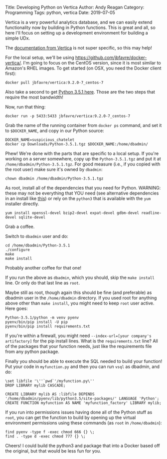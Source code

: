 Title: Developing Python on Vertica
Author: Andy Reagan
Category: Programming
Tags: python, vertica
Date: 2019-07-05

Vertica is a very powerful analytics database,
and we can easily extend functionality now by building in Python functions.
This is great and all,
so here I'll focus on setting up a development environment for building a simple UDx.

The [documentation from Vertica](https://www.vertica.com/docs/9.2.x/HTML/Content/Authoring/ExtendingVertica/UDx/DevEnvironment.htm) is not super specific, so this may help!

For the local setup, we'll be using https://github.com/jbfavre/docker-vertica/.
I'm going to focus on the CentOS version, since it is most similar to Amazon's RHEL images.
To get started (on OSX, you need the Docker client first):

```
docker pull jbfavre/vertica:9.2.0-7_centos-7
```

Also take a second to get [Python 3.5.1 here](https://www.python.org/downloads/release/python-351/).
Those are the two steps that require the most bandwidth!

Now, run that thing:

```
docker run -p 5433:5433 jbfavre/vertica:9.2.0-7_centos-7
```

Grab the name of the running container from `docker ps` command, and set it to `$DOCKER_NAME`, and copy in our Python source:

```
DOCKER_NAME=suspicious_chatelet
docker cp Downloads/Python-3.5.1.tgz $DOCKER_NAME:/home/dbadmin/
```

Phew! We're done with the parts that are specific to a local setup.
If you're working on a server somewhere, copy up the `Python-3.5.1.tgz`
and put it at `/home/dbadmin/Python-3.5.1.tgz`.
For good measure (i.e., if you copied with the root user) make sure it's owned by `dbadmin`:

```
chown dbadmin /home/dbadmin/Python-3.5.1.tgz
```

As root,
install all of the dependencies that you need for Python.
WARNING: these may not be everything that YOU need
(see alternative dependencies in an install like [this](https://gist.github.com/Sunlighter/87bbd2cd80971c7c0d4763ec1b5ea548))
or rely on the `python3` that is available with the `yum` installer directly.
```
yum install openssl-devel bzip2-devel expat-devel gdbm-devel readline-devel sqlite-devel
```

Grab a coffee.

Switch to `dbadmin` user and do:

```
cd /home/dbadmin/Python-3.5.1
./configure
make
make install
```

Probably another coffee for that one!

If you run the above as `dbadmin`, which you should, skip the `make install` line.
Or only do that last line as `root`.

Maybe still as root, though again this should be fine (and preferable) as dbadmin user in the `/home/dbadmin` directory. If you used root for anything above other than `make install`, you might need to keep `root` user active. Here goes:

```
Python-3.5.1/python -m venv pyenv
pyenv/bin/pip install -U pip
pyenv/bin/pip install requirements.txt
```

If you're within a firewall, you might need `--index-url=[your company's artifactory]` for the pip install lines.
What is the `requirements.txt` line? All of the packages that your function needs,
just like the requirements file from any python package.

Finally you should be able to execute the SQL needed to build your function!
Put your code in `myfunction.py` and then you can run `vsql` as dbadmin, and do:

```
\set libfile '\''`pwd`'/myfunction.py\''
DROP LIBRARY mylib CASCADE;

CREATE LIBRARY mylib AS :libfile DEPENDS '/home/dbadmin/pyenv/lib/python3.5/site-packages/' LANGUAGE 'Python';
CREATE FUNCTION myfunction AS NAME 'myfunction_factory' LIBRARY mylib;
```

If you run into permissions issues having done all of the Python stuff as `root`,
you can get the function to build by opening up the virtual environment permissions
using these commands (as `root` in `/home/dbadmin`):

```
find pyenv -type f -exec chmod 666 {} \;
find . -type d -exec chmod 777 {} \;
```

Cheers!
I could build the python3 and package that into a Docker based off the original,
but that would be less fun for you.
